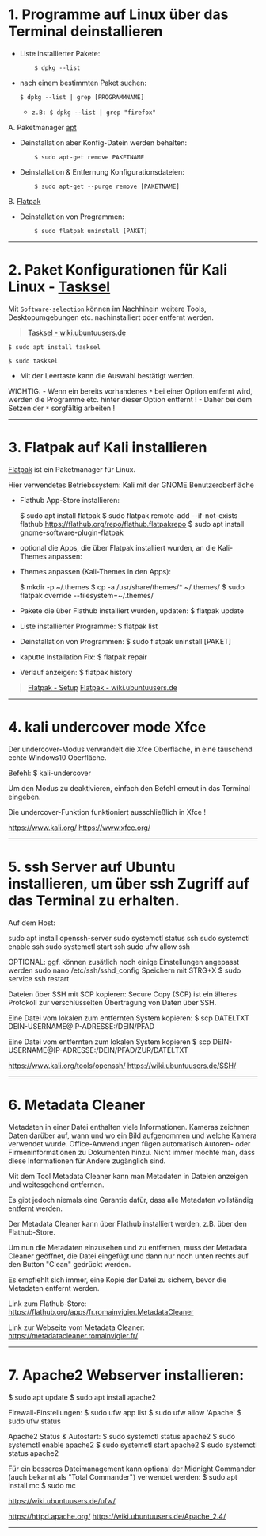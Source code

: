 # 1. Programme auf Linux über das Terminal deinstallieren


- Liste installierter Pakete:
	```
        $ dpkg --list
	```

- nach einem bestimmten Paket suchen:
	```
	$ dpkg --list | grep [PROGRAMMNAME]
	```

	- `z.B: $ dpkg --list | grep "firefox"`



A. Paketmanager [apt](https://wiki.ubuntuusers.de/APT/)

- Deinstallation aber Konfig-Datein werden behalten:
	```
        $ sudo apt-get remove PAKETNAME
	```

- Deinstallation & Entfernung Konfigurationsdateien:
	```
        $ sudo apt-get --purge remove [PAKETNAME]
	```


B. [Flatpak](https://wiki.ubuntuusers.de/Flatpak/)

- Deinstallation von Programmen:
	```
        $ sudo flatpak uninstall [PAKET]
	```


-------------------------------------------------------------------------------------------------------------------------


# 2. Paket Konfigurationen für Kali Linux - [Tasksel](https://pkg.kali.org/pkg/tasksel)

Mit `Software-selection` können im Nachhinein weitere Tools, Desktopumgebungen etc. nachinstalliert oder entfernt werden.


> [Tasksel - wiki.ubuntuusers.de](https://wiki.ubuntuusers.de/tasksel/)


```
$ sudo apt install tasksel
```
```
$ sudo tasksel
```


- Mit der Leertaste kann die Auswahl bestätigt werden.




WICHTIG:
	- Wenn ein bereits vorhandenes `*` bei einer Option entfernt wird, werden die Programme etc. hinter dieser Option entfernt !
	- Daher bei dem Setzen der `*` sorgfältig arbeiten !



-------------------------------------------------------------------------------------------------------------------------



# 3. Flatpak auf Kali installieren



[Flatpak](https://www.kali.org/docs/tools/flatpak/) ist ein Paketmanager für Linux.


Hier verwendetes Betriebssystem: Kali mit der GNOME Benutzeroberfläche


- Flathub App-Store installieren:

	$ sudo apt install flatpak
	$ sudo flatpak remote-add --if-not-exists flathub https://flathub.org/repo/flathub.flatpakrepo
	$ sudo apt install gnome-software-plugin-flatpak




- optional die Apps, die über Flatpak installiert wurden, an die Kali-Themes anpassen:

- Themes anpassen (Kali-Themes in den Apps):

	$ mkdir -p ~/.themes
	$ cp -a /usr/share/themes/* ~/.themes/
	$ sudo flatpak override --filesystem=~/.themes/




- Pakete die über Flathub installiert wurden, updaten:
	$ flatpak update


- Liste installierter Programme:
        $ flatpak list


- Deinstallation von Programmen:
        $ sudo flatpak uninstall [PAKET] 


- kaputte Installation Fix:
        $ flatpak repair


- Verlauf anzeigen:
        $ flatpak history





> [Flatpak - Setup](https://flatpak.org/setup/Ubuntu)
> [Flatpak - wiki.ubuntuusers.de](https://wiki.ubuntuusers.de/Flatpak/)



-------------------------------------------------------------------------------------------------------------------------



# 4. kali undercover mode Xfce


Der undercover-Modus verwandelt die Xfce Oberfläche, in eine täuschend echte Windows10 Oberfläche.

Befehl:
	$ kali-undercover


Um den Modus zu deaktivieren, einfach den Befehl erneut in das Terminal eingeben.


Die undercover-Funktion funktioniert ausschließlich in Xfce !



https://www.kali.org/
https://www.xfce.org/



-------------------------------------------------------------------------------------------------------------------------


# 5. ssh Server auf Ubuntu installieren, um über ssh Zugriff auf das Terminal zu erhalten.


Auf dem Host:

sudo apt install openssh-server
sudo systemctl status ssh
sudo systemctl enable ssh
sudo systemctl start ssh
sudo ufw allow ssh


OPTIONAL:
ggf. können zusätlich noch einige Einstellungen angepasst werden
sudo nano /etc/ssh/sshd_config
Speichern mit STRG+X
$ sudo service ssh restart


Dateien über SSH mit SCP kopieren:
Secure Copy (SCP) ist ein älteres Protokoll zur verschlüsselten Übertragung von Daten über SSH.


Eine Datei vom lokalen zum entfernten System kopieren:
        $ scp DATEI.TXT DEIN-USERNAME@IP-ADRESSE:/DEIN/PFAD


Eine Datei vom entfernten zum lokalen System kopieren
        $ scp DEIN-USERNAME@IP-ADRESSE:/DEIN/PFAD/ZUR/DATEI.TXT



https://www.kali.org/tools/openssh/
https://wiki.ubuntuusers.de/SSH/



-------------------------------------------------------------------------------------------------------------------------


# 6. Metadata Cleaner


Metadaten in einer Datei enthalten viele Informationen.
Kameras zeichnen Daten darüber auf, wann und wo ein Bild aufgenommen und welche Kamera verwendet wurde. 
Office-Anwendungen fügen automatisch Autoren- oder Firmeninformationen zu Dokumenten hinzu. 
Nicht immer möchte man, dass diese Informationen für Andere zugänglich sind.


Mit dem Tool Metadata Cleaner kann man Metadaten in Dateien anzeigen und weitesgehend entfernen.

Es gibt jedoch niemals eine Garantie dafür, dass alle Metadaten vollständig entfernt werden.


Der Metadata Cleaner kann über Flathub installiert werden, z.B. über den Flathub-Store.


Um nun die Metadaten einzusehen und zu entfernen, muss der Metadata Cleaner geöffnet,
die Datei eingefügt und dann nur noch unten rechts auf den Button "Clean" gedrückt werden.


Es empfiehlt sich immer, eine Kopie der Datei zu sichern, bevor die Metadaten entfernt werden.



Link zum Flathub-Store:
https://flathub.org/apps/fr.romainvigier.MetadataCleaner

Link zur Webseite vom Metadata Cleaner:
https://metadatacleaner.romainvigier.fr/


-------------------------------------------------------------------------------------------------------------------------



# 7. Apache2 Webserver installieren:

$ sudo apt update
$ sudo apt install apache2


Firewall-Einstellungen:
$ sudo ufw app list
$ sudo ufw allow 'Apache'
$ sudo ufw status

Apache2 Status & Autostart:
$ sudo systemctl status apache2
$ sudo systemctl enable apache2
$ sudo systemctl start apache2
$ sudo systemctl status apache2


Für ein besseres Dateimanagement kann optional der Midnight Commander (auch bekannt als "Total Commander") verwendet werden:
$ sudo apt install mc
$ sudo mc



https://wiki.ubuntuusers.de/ufw/

https://httpd.apache.org/
https://wiki.ubuntuusers.de/Apache_2.4/


-------------------------------------------------------------------------------------------------------------------------
